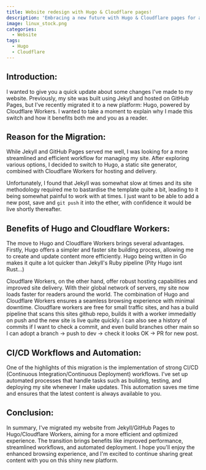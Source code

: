 ```yaml
---
title: Website redesign with Hugo & Cloudflare pages!
description: 'Embracing a new future with Hugo & Cloudflare pages for a personal static site'
image: linux_stock.png
categories:
  - Website
tags:
  - Hugo
  - Cloudflare
---
```


## Introduction:
I wanted to give you a quick update about some changes I've made to my website. Previously, my site was built using Jekyll and hosted on GitHub Pages, but I've recently migrated it to a new platform: Hugo, powered by Cloudflare Workers. I wanted to take a moment to explain why I made this switch and how it benefits both me and you as a reader.

## Reason for the Migration:
While Jekyll and GitHub Pages served me well, I was looking for a more streamlined and efficient workflow for managing my site. After exploring various options, I decided to switch to Hugo, a static site generator, combined with Cloudflare Workers for hosting and delivery.

Unfortunately, I found that Jekyll was somewhat slow at times and its site methodology required me to bastardise the template quite a bit, leading to it being somewhat painful to work with at times.
I just want to be able to add a new post, save and `git push` it into the ether, with confidence it would be live shortly thereafter.

## Benefits of Hugo and Cloudflare Workers:
The move to Hugo and Cloudflare Workers brings several advantages. Firstly, Hugo offers a simpler and faster site building process, allowing me to create and update content more efficiently.  Hugo being written in Go makes it quite a lot quicker than Jekyll's Ruby pipeline (Pity Hugo isnt Rust...)

Cloudflare Workers, on the other hand, offer robust hosting capabilities and improved site delivery. With their global network of servers, my site now loads faster for readers around the world. The combination of Hugo and Cloudflare Workers ensures a seamless browsing experience with minimal downtime.  Cloudflare workers are free for small traffic sites, and has a build pipeline that scans this sites github repo, builds it with a worker immedaitly on push and the new site is live quite quickly.  I can also see a history of commits if I want to check a commit, and even build branches other main so I can adopt a branch -> push to dev -> check it looks OK -> PR for new post.

## CI/CD Workflows and Automation:
One of the highlights of this migration is the implementation of strong CI/CD (Continuous Integration/Continuous Deployment) workflows. I've set up automated processes that handle tasks such as building, testing, and deploying my site whenever I make updates. This automation saves me time and ensures that the latest content is always available to you.

## Conclusion:
In summary, I've migrated my website from Jekyll/GitHub Pages to Hugo/Cloudflare Workers, aiming for a more efficient and optimized experience. The transition brings benefits like improved performance, streamlined workflows, and automated deployment. I hope you'll enjoy the enhanced browsing experience, and I'm excited to continue sharing great content with you on this shiny new platform.

